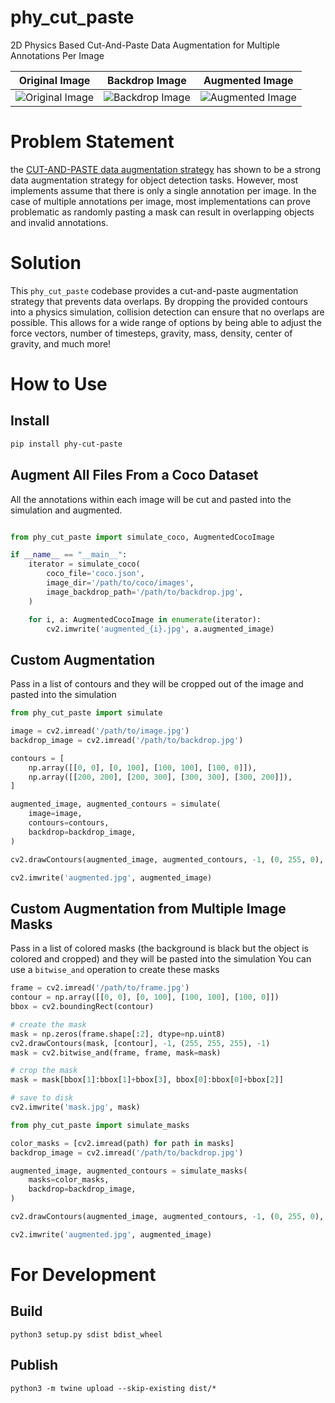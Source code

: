 # phy_cut_paste

2D Physics Based Cut-And-Paste Data Augmentation for Multiple Annotations Per Image

| Original Image | Backdrop Image | Augmented Image |
| --- | --- | --- |
| ![Original Image](/graphics/original.jpg) | ![Backdrop Image](/graphics/backdrop.jpg) | ![Augmented Image](/graphics/augmented.jpg) |


# Problem Statement

the [CUT-AND-PASTE data augmentation strategy](https://openaccess.thecvf.com/content/CVPR2021/papers/Ghiasi_Simple_Copy-Paste_Is_a_Strong_Data_Augmentation_Method_for_Instance_CVPR_2021_paper.pdf) has shown to be a strong data augmentation strategy for object detection tasks. However, most implements assume that there is only a single annotation per image. In the case of multiple annotations per image, most implementations can prove problematic as randomly pasting a mask can result in overlapping objects and invalid annotations.

# Solution

This `phy_cut_paste` codebase provides a cut-and-paste augmentation strategy that prevents data overlaps. By dropping the provided contours into a physics simulation, collision detection can ensure that no overlaps are possible. This allows for a wide range of options by being able to adjust the force vectors, number of timesteps, gravity, mass, density, center of gravity, and much more!

# How to Use

## Install

```bash
pip install phy-cut-paste
```

## Augment All Files From a Coco Dataset

All the annotations within each image will be cut and pasted into the simulation and augmented.

```python

from phy_cut_paste import simulate_coco, AugmentedCocoImage

if __name__ == "__main__":
    iterator = simulate_coco(
        coco_file='coco.json',
        image_dir='/path/to/coco/images',
        image_backdrop_path='/path/to/backdrop.jpg',
    )

    for i, a: AugmentedCocoImage in enumerate(iterator):
        cv2.imwrite('augmented_{i}.jpg', a.augmented_image)
```

## Custom Augmentation

Pass in a list of contours and they will be cropped out of the image and pasted into the simulation

```python
from phy_cut_paste import simulate

image = cv2.imread('/path/to/image.jpg')
backdrop_image = cv2.imread('/path/to/backdrop.jpg')

contours = [
    np.array([[0, 0], [0, 100], [100, 100], [100, 0]]),
    np.array([[200, 200], [200, 300], [300, 300], [300, 200]]),
]

augmented_image, augmented_contours = simulate(
    image=image,
    contours=contours,
    backdrop=backdrop_image,
)

cv2.drawContours(augmented_image, augmented_contours, -1, (0, 255, 0), 2)

cv2.imwrite('augmented.jpg', augmented_image)
```

## Custom Augmentation from Multiple Image Masks

Pass in a list of colored masks (the background is black but the object is colored and cropped) and they will be pasted into the simulation
You can use a `bitwise_and` operation to create these masks

```python
frame = cv2.imread('/path/to/frame.jpg')
contour = np.array([[0, 0], [0, 100], [100, 100], [100, 0]])
bbox = cv2.boundingRect(contour)

# create the mask
mask = np.zeros(frame.shape[:2], dtype=np.uint8)
cv2.drawContours(mask, [contour], -1, (255, 255, 255), -1)
mask = cv2.bitwise_and(frame, frame, mask=mask)

# crop the mask
mask = mask[bbox[1]:bbox[1]+bbox[3], bbox[0]:bbox[0]+bbox[2]]

# save to disk
cv2.imwrite('mask.jpg', mask)
```

```python
from phy_cut_paste import simulate_masks

color_masks = [cv2.imread(path) for path in masks]
backdrop_image = cv2.imread('/path/to/backdrop.jpg')

augmented_image, augmented_contours = simulate_masks(
    masks=color_masks,
    backdrop=backdrop_image,
)

cv2.drawContours(augmented_image, augmented_contours, -1, (0, 255, 0), 2)

cv2.imwrite('augmented.jpg', augmented_image)
```

# For Development

## Build
```
python3 setup.py sdist bdist_wheel
```

## Publish
```
python3 -m twine upload --skip-existing dist/*
```